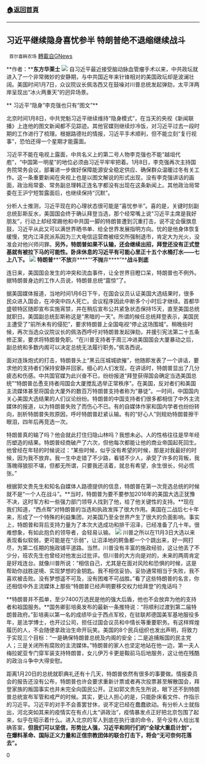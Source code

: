 ###  [:house:返回首頁](https://github.com/ourhimalayas/txt)
---

## 习近平继续隐身喜忧参半 特朗普绝不退缩继续战斗
` 首尔喜韩农场` [轉載自GNews](https://gnews.org/zh-hans/729650/)

**作者：****东方华莱士**
![]()![](https://gnews.org/wp-content/uploads/2021/01/image0-54.jpg)
自习近平最近接受脑动脉血管瘤手术以来，中共政坛就进入了一个非常微妙的安静期，与中共国近年来针锋相对的美国政坛却是波澜壮阔。美国时间1月7日，众议院议长佩洛西又在鼓噪对川普总统发起弹劾，太平洋两岸呈现出“冰火两重天”的迥异场景。

** 习近平“隐身”李克强也只有“图文”**

北京时间1月8日，中共党魁习近平继续维持“隐身模式”，在当天的央视《新闻联播》上连他的图文新闻都不见踪迹。其他官媒则继续炒冷饭，对习近平过去一段时期的工作进行了梳理。根据路德社的情报，习近平手术顺利，但不能立刻“复行视事”，恐怕还得一个星期才能露面。

习近平不能在电视上露面，中共名义上的第二号人物李克强也不能“越俎代庖”，“中国第一明星”的地位必须由习近平牢牢把着。1月8日，李克强再次主持国务院常务会议，部署进一步做好保障能源安全稳定供应、确保群众温暖过冬有关工作。这一条重要新闻在央视上也是以图文解说的形式出现，没有李克强讲话的画面，政治局常委、常务副总理韩正连名字都没有出现在这条新闻上。其他政治局常委在王沪宁短暂露面后，也继续保持“沉默”。

分析人士推测，习近平现在的心理状态很可能是“喜忧参半”。喜的是，关键时刻副总统彭斯反水，美国国会终于确认拜登当选，那个经常嘴上说“习近平主席是我好朋友”，行动上却经常踢他和中共国一脚的特朗普遭到沉重打击，说不定会偃旗息鼓，习近平从此又可以满世界晒书单、给全世界发展指明方向。忧的是他身体恢复缓慢，党内江泽民派系因为三大电信运营商被纽交所强制退市，肯定大为光火，没准会对他兴师问罪。**另外，特朗普如果不认输，还会继续出招，拜登还没有正式登基就有被拉下马的可能性。卧床休息的习近平有可能心里正十五个水桶打水——七上八下。**
![]()![](https://gnews.org/wp-content/uploads/2021/01/IMG_1438.jpg)
**特朗普****“****不放****弃****”“****不抛****弃****”****战斗到底**

连日来，美国国会发生的冲突和流血事件，让全世界目瞪口呆，特朗普也不例外。据特朗普身边的工作人员说，特朗普总统“震惊”了。

据美国媒体报道，当地时间1月6日下午，在国会议员认证美国大选结果时，很多民众进入国会，在冲突中四人死亡。会议程序因此中断多个小时后才继续。首都华盛顿特区随即宣布实施宵禁，并在稍后宣布公共紧急状态保持15天，直至美国总统就职日。美国副总统彭斯称这是“黑暗的一天”。所谓的候任总统拜登表示，美国民主遭受了“前所未有的侵犯”，要求特朗普上全国电视“停止这场围城”。稍晚些时候，再次当选众议院议长的佩洛西呼吁对特朗普发起弹劾，并援引宪法第二十五条修正案，要求将特朗普免职。“在川普支持者于周三冲进美国国会大厦暴动之后，副总统和多数内阁可以决定总统无法履行职务。”佩洛西说。

面对连珠炮式的打击，特朗普头上“黑云压城城欲摧”，他随即发表了一个讲话，要求他的支持者们保持安静并回家。细心的人们发现，在讲话时，特朗普显出了几分疲态和伤感。中共国官媒为此兴奋不已，纷纷报道“拜登获得国会确定当选美国总统”“特朗普怂恿支持者闯国会大厦搅乱选举正常秩序”。在美国，反对者们和美国主流媒体甚至将国会大厦外的数百万特朗普支持者称为“暴徒”。一时间，中国国内关心美国大选结果的人们议论纷纷。特朗普的中国支持者们很多都相信了中外主流媒体的报道，以为特朗普失败了而伤心不已。有的自媒体作家和国内学者也纷纷转向，剖析特朗普失败原因，呼吁特朗普赶紧认输。有的“好心人”则规劝特朗普擦干眼泪，四年后再竞选一次。

特朗普真的输了吗？他会就此打住归隐山林吗？我想未必。人的性格往往是早年经历塑造的结果。特朗普经商破产了六次，但他每次都能让他的商业帝国起死回生。他曾经在年轻的时候说过：“某些时候，似乎没有希望的时候，那是对我最好的时候，因为我不放弃。我一生中走错了不少路，看错不少人，承受了许多的背叛，我落魄得狼狈不堪，但都无所谓，只要我还活着，就总有希望，余生很长，何必慌张。”

根据郭文贵先生和知名自媒体人路德提供的信息，特朗普在第一次竞选总统的时候就不是“一个人在战斗”。**当时，特朗普为要不要参加2016年的美国大选正犹豫不决，这时军方和一些强力部门领导人找到了他，给了他关键性的支持。**现在我们知道，“西点帮”对特朗普的当选和执政发挥了很大作用。美国在二战后七十年来，形成了一个特殊的利益集团，对美国乃至全世界产生了很大的负面影响。事实上，特朗普和背后支持力量为了本次大选成功和排干沼泽，已经准备了几十年。很难想象，有如此抱负的领导者，会轻易认输。
![]()![](https://gnews.org/wp-content/uploads/2021/01/IMG_1439.jpg)
川普之所以在11月3日大选以来表现看似软弱，更可能是在“示弱”，让沼泽地的鳄鱼都一个个跳出来，好一网打尽，为第二任期的施政铺平道路。当然，川普没有丰富的施政经验，这让他丢了不少分，班农先生也曾经对他发出过批评。但川普的大方向是对的，未来的两周肯定是好戏连台。就像川普所说：“相信自己，尤其是在面对风险和恐惧的时候，这是帮助你战胜逆境、实现梦想的金钥匙。我不相信妥协。妥协通常相当于失败，我不喜欢被击败。没有梦想遥不可及，没有困难不可战胜。”看了这些特朗普的名言，你还相信中外主流媒体上那些“特朗普已经声明要移交权力给拜登”的鬼话吗？

**特朗普并不孤单，至少7400万选民是他的强大后盾，他也不会放弃为他的支持者和祖国服务。**国务卿彭培奥发布的最新一条推特说：“将顺利过渡到第二届特朗普政府。”彭培奥以第一名的成绩毕业于西点军校，在驻联邦德国美军基地服役多年，是法学博士，也开过公司，担任过国会议员和中情长等重要职务。有这样辉煌履历的人，不会随便拿政治生命开玩笑。美国的8个民兵组织也发出声明，将致力于实现三个目标：“一是确保特朗普总统及内阁的安全；二是追捕叛国的民主党人；三是关闭所有腐败的主流媒体。”特朗普的家人也坚定地站在他一边，第一夫人梅拉妮亚专门穿军装支持特朗普，女儿伊万卡更是鞍前马后地服务，这让他在残酷的政治斗争中大得安慰。

距离1月20日的总统就职典礼还有十几天，特朗普依然有很多的事要做。情报委员会的报告还没有公布，特朗普也许会要求重新计票或者再次投票甚至解散国会，拜登家族的叛国事实也并未完全向国民公开。正如郭文贵先生所说，眼下还不到特朗普总统宣布军管和戒严的时候。其实，更让人担心的是，只能卧床看文件、作指示的习近平。习近平的对手不会善罢甘休，说不定已经在蠢蠢欲动。有分析人士就指出，河北突如其来的疫情实在有点儿太“讲政治”，疫情暴发点正好把北京包围了起来，似乎在昭示着什么。进入北京的军人到底在执行谁的命令，至今没有人给出准确答案，**但我们可以坚信，形势比人强，习近平和同行们的“全球大重启计划”，在爆料革命、国际正义力量和正信宗教团体的联合打击下，将会“无可奈何花落去”。**

0
